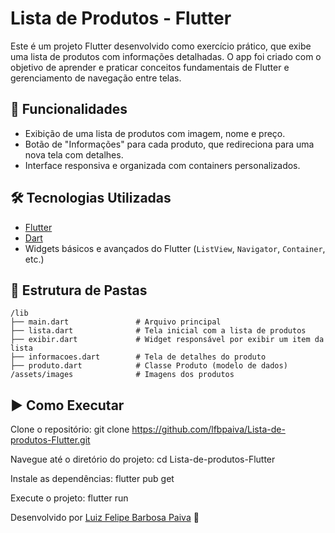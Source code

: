 # Lista de Produtos - Flutter

Este é um projeto Flutter desenvolvido como exercício prático, que exibe uma lista de produtos com informações detalhadas. O app foi criado com o objetivo de aprender e praticar conceitos fundamentais de Flutter e gerenciamento de navegação entre telas.

## 📱 Funcionalidades

- Exibição de uma lista de produtos com imagem, nome e preço.
- Botão de "Informações" para cada produto, que redireciona para uma nova tela com detalhes.
- Interface responsiva e organizada com containers personalizados.

## 🛠 Tecnologias Utilizadas

- [Flutter](https://flutter.dev/)
- [Dart](https://dart.dev/)
- Widgets básicos e avançados do Flutter (`ListView`, `Navigator`, `Container`, etc.)

## 📁 Estrutura de Pastas

```
/lib
├── main.dart               # Arquivo principal
├── lista.dart              # Tela inicial com a lista de produtos
├── exibir.dart             # Widget responsável por exibir um item da lista
├── informacoes.dart        # Tela de detalhes do produto
├── produto.dart            # Classe Produto (modelo de dados)
/assets/images              # Imagens dos produtos
```

## ▶️ Como Executar
Clone o repositório:
git clone https://github.com/lfbpaiva/Lista-de-produtos-Flutter.git

Navegue até o diretório do projeto:
cd Lista-de-produtos-Flutter

Instale as dependências:
flutter pub get

Execute o projeto:
flutter run

Desenvolvido por [Luiz Felipe Barbosa Paiva](https://github.com/lfbpaiva) 🚀
